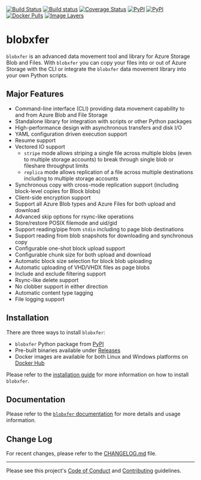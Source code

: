 [![Build Status](https://travis-ci.org/Azure/blobxfer.svg?branch=master)](https://travis-ci.org/Azure/blobxfer)
[![Build status](https://ci.appveyor.com/api/projects/status/qgth9p7jlessgp5i/branch/master?svg=true)](https://ci.appveyor.com/project/alfpark/blobxfer)
[![Coverage Status](https://coveralls.io/repos/github/Azure/blobxfer/badge.svg?branch=master)](https://coveralls.io/github/Azure/blobxfer?branch=master)
[![PyPI](https://img.shields.io/pypi/v/blobxfer.svg)](https://pypi.python.org/pypi/blobxfer)
[![PyPI](https://img.shields.io/pypi/pyversions/blobxfer.svg)](https://pypi.python.org/pypi/blobxfer)
[![Docker Pulls](https://img.shields.io/docker/pulls/alfpark/blobxfer.svg)](https://hub.docker.com/r/alfpark/blobxfer)
[![Image Layers](https://images.microbadger.com/badges/image/alfpark/blobxfer:latest.svg)](http://microbadger.com/images/alfpark/blobxfer)

# blobxfer
`blobxfer` is an advanced data movement tool and library for Azure Storage
Blob and Files. With `blobxfer` you can copy your files into or out of Azure
Storage with the CLI or integrate the `blobxfer` data movement library into
your own Python scripts.

## Major Features
* Command-line interface (CLI) providing data movement capability to and
from Azure Blob and File Storage
* Standalone library for integration with scripts or other Python packages
* High-performance design with asynchronous transfers and disk I/O
* YAML configuration driven execution support
* Resume support
* Vectored IO support
  * `stripe` mode allows striping a single file across multiple blobs (even
    to multiple storage accounts) to break through single blob or fileshare
    throughput limits
  * `replica` mode allows replication of a file across multiple destinations
    including to multiple storage accounts
* Synchronous copy with cross-mode replication support (including block-level
copies for Block blobs)
* Client-side encryption support
* Support all Azure Blob types and Azure Files for both upload and download
* Advanced skip options for rsync-like operations
* Store/restore POSIX filemode and uid/gid
* Support reading/pipe from `stdin` including to page blob destinations
* Support reading from blob snapshots for downloading and synchronous copy
* Configurable one-shot block upload support
* Configurable chunk size for both upload and download
* Automatic block size selection for block blob uploading
* Automatic uploading of VHD/VHDX files as page blobs
* Include and exclude filtering support
* Rsync-like delete support
* No clobber support in either direction
* Automatic content type tagging
* File logging support

## Installation
There are three ways to install `blobxfer`:
* `blobxfer` Python package from [PyPI](https://pypi.python.org/pypi/blobxfer)
* Pre-built binaries available under [Releases](https://github.com/Azure/blobxfer/releases)
* Docker images are available for both Linux and Windows platforms on
[Docker Hub](https://hub.docker.com/r/alfpark/blobxfer/)

Please refer to the
[installation guide](https://github.com/Azure/blobxfer/blob/master/docs/01-installation.md)
for more information on how to install `blobxfer`.

## Documentation
Please refer to the [`blobxfer` documentation](https://github.com/Azure/blobxfer/blob/master/docs)
for more details and usage information.

## Change Log
For recent changes, please refer to the
[CHANGELOG.md](https://github.com/Azure/blobxfer/blob/master/CHANGELOG.md)
file.

* * *
Please see this project's [Code of Conduct](CODE_OF_CONDUCT.md) and
[Contributing](CONTRIBUTING.md) guidelines.

